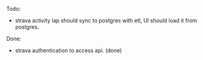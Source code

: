 
Todo:
* strava activity lap should sync to postgres with etl, UI should load it from postgres.

Done:
* strava authentication to access api. (done)
